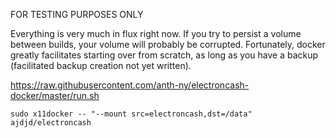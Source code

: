 FOR TESTING PURPOSES ONLY

Everything is very much in flux right now. If you try to persist a volume between builds, your volume will probably be corrupted. Fortunately, docker greatly facilitates starting over from scratch, as long as you have a backup (facilitated backup creation not yet written).

https://raw.githubusercontent.com/anth-ny/electroncash-docker/master/run.sh

~~~~
sudo x11docker -- "--mount src=electroncash,dst=/data" ajdjd/electroncash
~~~~

